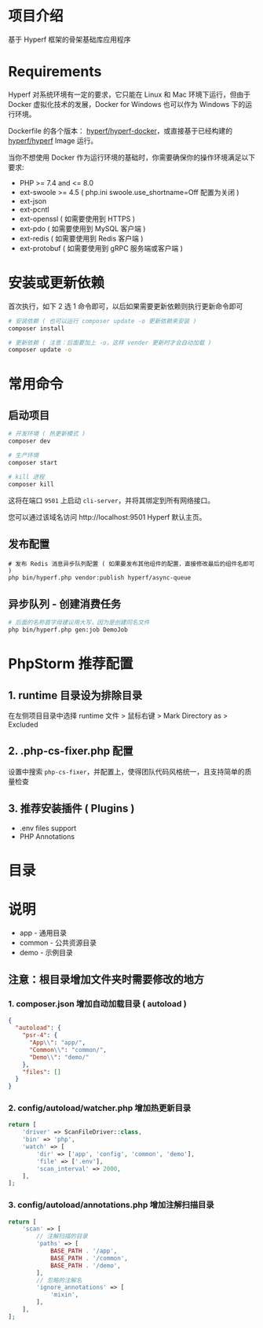 # 项目介绍

基于 Hyperf 框架的骨架基础库应用程序

# Requirements

Hyperf 对系统环境有一定的要求，它只能在 Linux 和 Mac 环境下运行，但由于 Docker 虚拟化技术的发展，Docker for Windows 也可以作为 Windows 下的运行环境。

Dockerfile 的各个版本： [hyperf/hyperf-docker](https://github.com/hyperf/hyperf-docker)，或直接基于已经构建的 [hyperf/hyperf](https://hub.docker.com/r/hyperf/hyperf) Image 运行。

当你不想使用 Docker 作为运行环境的基础时，你需要确保你的操作环境满足以下要求:

 - PHP >= 7.4 and <= 8.0
 - ext-swoole >= 4.5 ( php.ini swoole.use_shortname=Off 配置为关闭 )
 - ext-json
 - ext-pcntl
 - ext-openssl ( 如需要使用到 HTTPS )
 - ext-pdo ( 如需要使用到 MySQL 客户端 )
 - ext-redis ( 如需要使用到 Redis 客户端 )
 - ext-protobuf ( 如需要使用到 gRPC 服务端或客户端 )

# 安装或更新依赖

首次执行，如下 2 选 1 命令即可，以后如果需要更新依赖则执行更新命令即可

```bash
# 安装依赖 ( 也可以运行 composer update -o 更新依赖来安装 )
composer install

# 更新依赖 ( 注意：后面要加上 -o，这样 vender 更新时才会自动加载 )
composer update -o
```
# 常用命令

## 启动项目

```bash
# 开发环境 ( 热更新模式 )
composer dev

# 生产环境
composer start

# kill 进程
composer kill
```
这将在端口 `9501` 上启动 `cli-server`，并将其绑定到所有网络接口。

您可以通过该域名访问 http://localhost:9501 Hyperf 默认主页。

## 发布配置
```
# 发布 Redis 消息异步队列配置 ( 如果要发布其他组件的配置，直接修改最后的组件名即可 )
php bin/hyperf.php vendor:publish hyperf/async-queue
```

## 异步队列 - 创建消费任务

```bash
# 后面的名称首字母建议用大写，因为是创建同名文件
php bin/hyperf.php gen:job DemoJob
```

# PhpStorm 推荐配置

## 1. runtime 目录设为排除目录
在左侧项目目录中选择 runtime 文件 > 鼠标右键 > Mark Directory as > Excluded

## 2. .php-cs-fixer.php 配置

设置中搜索 `php-cs-fixer`，并配置上，使得团队代码风格统一，且支持简单的质量检查

## 3. 推荐安装插件 ( Plugins )

- .env files support
- PHP Annotations

# 目录

# 说明

- app - 通用目录
- common - 公共资源目录
- demo - 示例目录

## 注意：根目录增加文件夹时需要修改的地方

### 1. composer.json 增加自动加载目录 ( autoload )
```json
{
  "autoload": {
    "psr-4": {
      "App\\": "app/",
      "Common\\": "common/",
      "Demo\\": "demo/"
    },
    "files": []
  }
}
```

### 2. config/autoload/watcher.php 增加热更新目录
```php
return [
    'driver' => ScanFileDriver::class,
    'bin' => 'php',
    'watch' => [
        'dir' => ['app', 'config', 'common', 'demo'],
        'file' => ['.env'],
        'scan_interval' => 2000,
    ],
];
```

### 3. config/autoload/annotations.php 增加注解扫描目录
```php
return [
    'scan' => [
        // 注解扫描的目录
        'paths' => [
            BASE_PATH . '/app',
            BASE_PATH . '/common',
            BASE_PATH . '/demo',
        ],
        // 忽略的注解名
        'ignore_annotations' => [
            'mixin',
        ],
    ],
];
```
